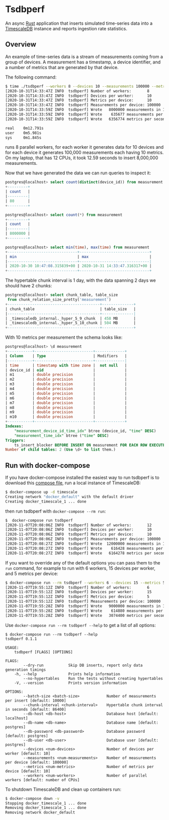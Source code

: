 # Tsdbperf

An async [Rust][rust-lang] application that inserts simulated
 time-series data into a [TimescaleDB][timescale-db] instance and
 reports ingestion rate statistics.

[rust-lang]: https://www.rust-lang.org
[timescale-db]: https://www.timescale.com/

## Overview

An example of time-series data is a stream of measurements coming from
a group of devices. A measurement has a timestamp, a device
identifier, and a number of metrics that are generated by that device.

The following command:

```bash
$ time ./tsdbperf --workers 8 --devices 10 --measurements 100000 --metrics 10
[2020-10-31T14:33:47Z INFO  tsdbperf] Number of workers:       8
[2020-10-31T14:33:47Z INFO  tsdbperf] Devices per worker:      10
[2020-10-31T14:33:47Z INFO  tsdbperf] Metrics per device:      10
[2020-10-31T14:33:47Z INFO  tsdbperf] Measurements per device: 100000
[2020-10-31T14:33:59Z INFO  tsdbperf] Wrote   8000000 measurements in 12.59 seconds
[2020-10-31T14:33:59Z INFO  tsdbperf] Wrote    635677 measurements per second
[2020-10-31T14:33:59Z INFO  tsdbperf] Wrote   6356774 metrics per second

real    0m12.791s
user    0m5.981s
sys     0m1.845s
```

runs 8 parallel workers, for each worker it generates data for 10
devices and for each device it generates 100,000 measurements each
having 10 metrics. On my laptop, that has 12 CPUs, it took 12.59
seconds to insert 8,000,000 measurements.

Now that we have generated the data we can run queries to inspect it:

```sql
postgres@localhost> select count(distinct(device_id)) from measurement
+---------+
| count   |
|---------|
| 80      |
+---------+

postgres@localhost> select count(*) from measurement
+---------+
| count   |
|---------|
| 8000000 |
+---------+

postgres@localhost> select min(time), max(time) from measurement
+-------------------------------+-------------------------------+
| min                           | max                           |
|-------------------------------+-------------------------------|
| 2020-10-30 10:47:08.315839+00 | 2020-10-31 14:33:47.316317+00 |
+-------------------------------+-------------------------------+
```

The hypertable chunk interval is 1 day, with the data spanning 2 days
we should have 2 chunks:

```sql
postgres@localhost> select chunk_table, table_size
 from chunk_relation_size_pretty('measurement')
+-----------------------------------------+--------------+
| chunk_table                             | table_size   |
|-----------------------------------------+--------------|
| _timescaledb_internal._hyper_5_9_chunk  | 458 MB       |
| _timescaledb_internal._hyper_5_10_chunk | 504 MB       |
+-----------------------------------------+--------------+
```

With 10 metrics per measurement the schema looks like:

```sql
postgres@localhost> \d measurement
+-----------+--------------------------+-------------+
| Column    | Type                     | Modifiers   |
|-----------+--------------------------+-------------|
| time      | timestamp with time zone |  not null   |
| device_id | oid                      |             |
| m1        | double precision         |             |
| m2        | double precision         |             |
| m3        | double precision         |             |
| m4        | double precision         |             |
| m5        | double precision         |             |
| m6        | double precision         |             |
| m7        | double precision         |             |
| m8        | double precision         |             |
| m9        | double precision         |             |
| m10       | double precision         |             |
+-----------+--------------------------+-------------+
Indexes:
    "measurement_device_id_time_idx" btree (device_id, "time" DESC)
    "measurement_time_idx" btree ("time" DESC)
Triggers:
    ts_insert_blocker BEFORE INSERT ON measurement FOR EACH ROW EXECUTE FUNC...
Number of child tables: 2 (Use \d+ to list them.)
```

## Run with docker-compose

If you have docker-compose installed the easiest way to run tsdbperf
is to download this [compose file][tsdbperf-compose], run a local
instance of TimescaleDB:

```bash
$ docker-compose up -d timescale
Creating network "docker_default" with the default driver
Creating docker_timescale_1 ... done
```

then run tsdbperf with `docker-compose --rm run`:

```bash
$  docker-compose run tsdbperf
[2020-11-07T20:08:06Z INFO  tsdbperf] Number of workers:       12
[2020-11-07T20:08:06Z INFO  tsdbperf] Devices per worker:      10
[2020-11-07T20:08:06Z INFO  tsdbperf] Metrics per device:      10
[2020-11-07T20:08:06Z INFO  tsdbperf] Measurements per device: 100000
[2020-11-07T20:08:27Z INFO  tsdbperf] Wrote  12000000 measurements in 19.47 seconds
[2020-11-07T20:08:27Z INFO  tsdbperf] Wrote    616428 measurements per second
[2020-11-07T20:08:27Z INFO  tsdbperf] Wrote   6164278 metrics per second
```

If you want to override any of the default options you can pass them
to the `run` command, for example to run with 6 workers, 15 devices
per worker, and 5 metrics per device:

```bash
$ docker-compose run --rm tsdbperf --workers 6 --devices 15 --metrics 5
[2020-11-07T19:55:12Z INFO  tsdbperf] Number of workers:       6
[2020-11-07T19:55:12Z INFO  tsdbperf] Devices per worker:      15
[2020-11-07T19:55:12Z INFO  tsdbperf] Metrics per device:      5
[2020-11-07T19:55:12Z INFO  tsdbperf] Measurements per device: 100000
[2020-11-07T19:55:28Z INFO  tsdbperf] Wrote   9000000 measurements in 14.64 seconds
[2020-11-07T19:55:28Z INFO  tsdbperf] Wrote    614880 measurements per second
[2020-11-07T19:55:28Z INFO  tsdbperf] Wrote   3074400 metrics per second
```

Use `docker-compose run --rm tsdbperf --help` to get a list of all options:

```
$ docker-compose run --rm tsdbperf --help
tsdbperf 0.1.1

USAGE:
    tsdbperf [FLAGS] [OPTIONS]

FLAGS:
        --dry-run           Skip DB inserts, report only data generation timings
    -h, --help              Prints help information
        --no-hypertables    Run the tests without creating hypertables
    -V, --version           Prints version information

OPTIONS:
        --batch-size <batch-size>            Number of measurements per insert [default: 10000]
        --chunk-interval <chunk-interval>    Hypertable chunk interval in seconds [default: 86400]
        --db-host <db-host>                  Database host [default: localhost]
        --db-name <db-name>                  Database name [default: postgres]
        --db-password <db-password>          Database password [default: postgres]
        --db-user <db-user>                  Database user [default: postgres]
        --devices <num-devices>              Number of devices per worker [default: 10]
        --measurements <num-measurements>    Number of measurements per device [default: 100000]
        --metrics <num-metrics>              Number of metrics per device [default: 10]
        --workers <num-workers>              Number of parallel workers [default: number of CPUs]
```

To shutdown TimescaleDB and clean up containers run:

```bash
$ docker-compose down -v
Stopping docker_timescale_1 ... done
Removing docker_timescale_1 ... done
Removing network docker_default
```

[tsdbperf-compose]: https://github.com/vincev/tsdbperf/blob/master/docker/docker-compose.yml
